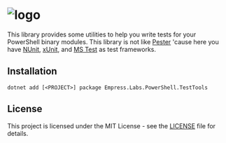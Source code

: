 # ![logo][0]

This library provides some utilities to help you write tests for your PowerShell binary modules. This library is not like
[Pester][2] 'cause here you have [NUnit][3], [xUnit][4], and [MS Test][5] as test frameworks.

## Installation

```shell
dotnet add [<PROJECT>] package Empress.Labs.PowerShell.TestTools
```

## License

This project is licensed under the MIT License - see the [LICENSE][1] file for
details.

[0]: https://raw.githubusercontent.com/empresslabs/powershell.testtools/refs/heads/main/.github/assets/logo.svg

[1]: https://github.com/empresslabs/powershell.testtools/blob/main/LICENSE.md

[2]: https://pester.dev/

[3]: https://nunit.org/

[4]: https://xunit.net/

[5]: https://docs.microsoft.com/en-us/dotnet/core/testing/unit-testing-with-mstest
